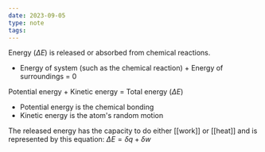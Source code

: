 ```yaml
---
date: 2023-09-05
type: note
tags: 
---
```


Energy $(\Delta E)$ is released or absorbed from chemical reactions.
- Energy of system (such as the chemical reaction) + Energy of surroundings = 0

Potential energy + Kinetic energy = Total energy $(\Delta E)$
- Potential energy is the chemical bonding
- Kinetic energy is the atom's random motion

The released energy has the capacity to do either [[work]] or [[heat]] and is represented by this equation: $\Delta E = \delta q + \delta w$